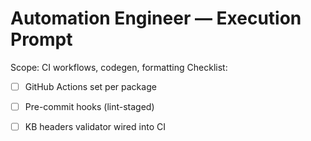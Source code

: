 # Automation Engineer — Execution Prompt

Scope: CI workflows, codegen, formatting
Checklist:
- [ ] GitHub Actions set per package
- [ ] Pre-commit hooks (lint-staged)
- [ ] KB headers validator wired into CI

